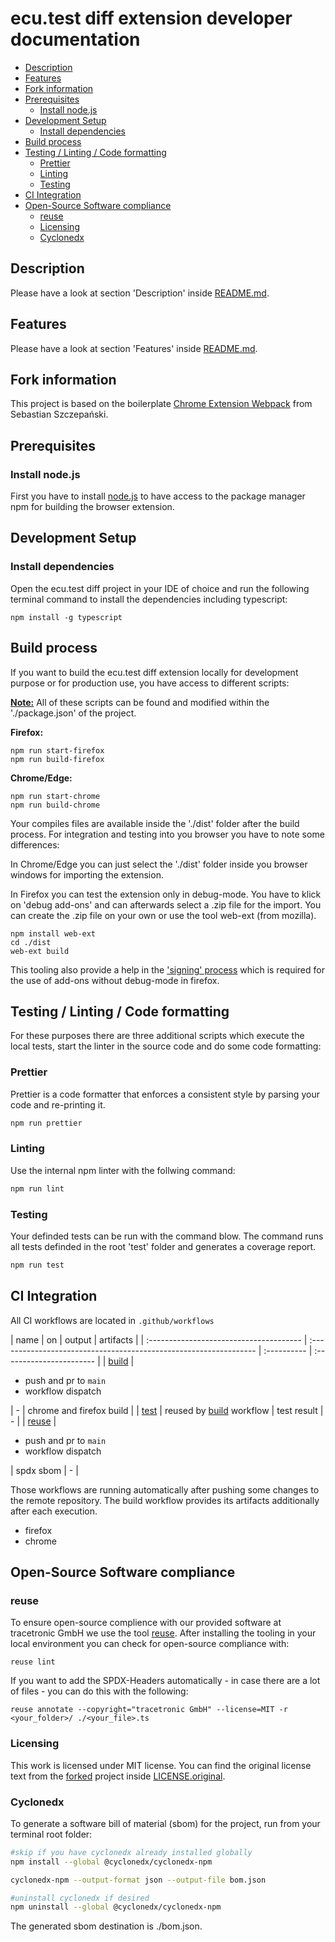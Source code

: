 # ecu.test diff extension developer documentation <!-- omit in toc -->

- [Description](#description)
- [Features](#features)
- [Fork information](#fork-information)
- [Prerequisites](#prerequisites)
  - [Install node.js](#install-nodejs)
- [Development Setup](#development-setup)
  - [Install dependencies](#install-dependencies)
- [Build process](#build-process)
- [Testing / Linting / Code formatting](#testing--linting--code-formatting)
  - [Prettier](#prettier)
  - [Linting](#linting)
  - [Testing](#testing)
- [CI Integration](#ci-integration)
- [Open-Source Software compliance](#open-source-software-compliance)
  - [reuse](#reuse)
  - [Licensing](#licensing)
  - [Cyclonedx](#cyclonedx)

## Description

Please have a look at section 'Description' inside [README.md](..\README.md#description).


## Features
Please have a look at section 'Features' inside [README.md](..\README.md#features).


## Fork information
This project is based on the boilerplate [Chrome Extension Webpack](https://github.com/sszczep/chrome-extension-webpack) from Sebastian Szczepański.


## Prerequisites
### Install node.js

First you have to install [node.js](https://nodejs.org/en/download) to have access to the package manager npm for building the browser extension.


## Development Setup
### Install dependencies

Open the ecu.test diff project in your IDE of choice and run the following terminal command to install the dependencies including typescript:

```npm install -g typescript```


## Build process

If you want to build the ecu.test diff extension locally for development purpose or for production use, you have access to different scripts:

**<u>Note:</u>** All of these scripts can be found and modified within the './package.json' of the project.

**Firefox:**
```
npm run start-firefox
npm run build-firefox
```
**Chrome/Edge:**
```
npm run start-chrome
npm run build-chrome
```
Your compiles files are available inside the './dist' folder after the build process.
For integration and testing into you browser you have to note some differences:

In Chrome/Edge you can just select the './dist' folder inside you browser windows for importing the extension.

In Firefox you can test the extension only in debug-mode. You have to klick on 'debug add-ons' and can afterwards select a .zip file for the import. You can create the .zip file on your own or use the tool web-ext (from mozilla). 
```
npm install web-ext
cd ./dist
web-ext build
```
This tooling also provide a help in the ['signing' process](https://extensionworkshop.com/documentation/develop/extensions-and-the-add-on-id/) which is required for the use of add-ons without debug-mode in firefox.


## Testing / Linting / Code formatting

For these purposes there are three additional scripts which execute the local tests, start the linter in the source code and do some code formatting:


### Prettier

Prettier is a code formatter that enforces a consistent style by parsing your code and re-printing it.

```bash
npm run prettier
```

### Linting

Use the internal npm linter with the follwing command:

```bash
npm run lint
```

### Testing

Your definded tests can be run with the command blow. The command runs all tests definded in the root 'test' folder and generates a coverage report.

```bash
npm run test
```


## CI Integration

All CI workflows are located in `.github/workflows`

| name                                    | on
| output                                  | artifacts                                                         |
| :-------------------------------------- | :---------------------------------------------------------------- | :---------- | :----------------------- |
| [build](../.github/workflows/build.yml) | <ul><li>push and pr to `main`</li><li>workflow dispatch</li></ul> | -           | chrome and firefox build |
| [test](../.github/workflows/test.yml)   | reused by [build](../.github/workflows/build.yml) workflow        | test result | -                        |
| [reuse](../.github/workflows/reuse.yml) | <ul><li>push and pr to `main`</li><li>workflow dispatch</li></ul> | spdx sbom   | -                        |
  
Those workflows are running automatically after pushing some changes to the remote repository. The
build workflow provides its artifacts additionally after each execution. 

* firefox
* chrome


## Open-Source Software compliance
### reuse

To ensure open-source complience with our provided software at tracetronic GmbH we use the tool [reuse](https://reuse.readthedocs.io/en/stable/readme.html). After installing the tooling in your local environment you can check for open-source compliance with:

```reuse lint```

If you want to add the SPDX-Headers automatically - in case there are a lot of files - you can do this with the following:

```reuse annotate --copyright="tracetronic GmbH" --license=MIT -r <your_folder>/ ./<your_file>.ts```


### Licensing

This work is licensed under MIT license. You can find the original license text from the [forked](#fork-information) project inside [LICENSE.original](../LICENSE.original).


### Cyclonedx

To generate a software bill of material (sbom) for the project, run from your terminal root folder:
```bash
#skip if you have cyclonedx already installed globally
npm install --global @cyclonedx/cyclonedx-npm

cyclonedx-npm --output-format json --output-file bom.json

#uninstall cyclonedx if desired
npm uninstall --global @cyclonedx/cyclonedx-npm
```
The generated sbom destination is ./bom.json.
